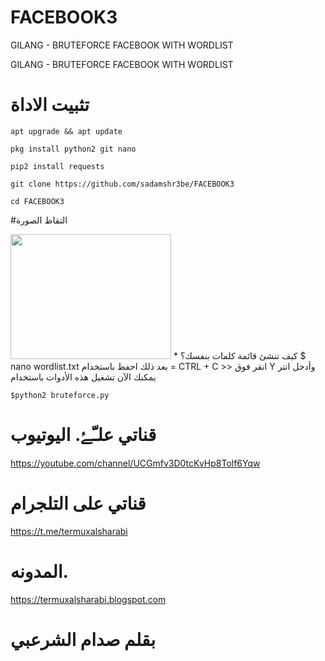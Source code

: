 # FACEBOOK3
GILANG - BRUTEFORCE FACEBOOK WITH WORDLIST

GILANG - BRUTEFORCE FACEBOOK WITH WORDLIST
# تثبيت الاداة 



```apt upgrade && apt update```

```pkg install python2 git nano```

```pip2 install requests```

```git clone https://github.com/sadamshr3be/FACEBOOK3```

```cd FACEBOOK3```


#التقاط الصورة

<img src="https://raw.githubusercontent.com/sadamshr3be/FACEBOOK3/main/Capture%2B_2021-08-26-08-30-42.png" width="257px" height="200px"/>
* كيف تنشئ قائمة كلمات بنفسك؟
$ nano wordlist.txt
بعد ذلك احفظ باستخدام = CTRL + C >> انقر فوق Y وأدخل انتر
 يمكنك الآن تشغيل هذه الأدوات باستخدام 


```$python2 bruteforce.py```

# قناتي علـّۓ. اليوتيوب 

https://youtube.com/channel/UCGmfv3D0tcKvHp8Tolf6Yqw

# قناتي على التلجرام 

https://t.me/termuxalsharabi
# المدونه. 

https://termuxalsharabi.blogspot.com

# بقلم صدام الشرعبي


